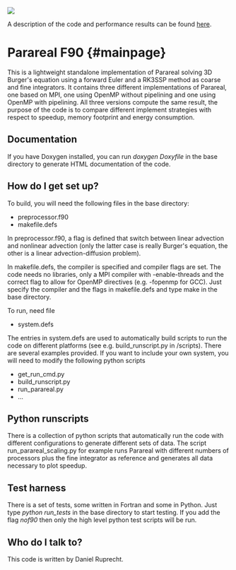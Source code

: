 [![][image]][link]

A description of the code and performance results can be found [here](http://arxiv.org/abs/1509.06935).

Parareal F90 {#mainpage}
============

This is a lightweight standalone implementation of Parareal solving 3D Burger's equation using a forward Euler and a RK3SSP method as coarse and fine integrators. It contains three different implementations of Parareal, one based on MPI, one using OpenMP without pipelining and one using OpenMP with pipelining. All three versions compute the same result, the purpose of the code is to compare different implement strategies with respect to speedup, memory footprint and energy consumption.

Documentation
-------------

If you have Doxygen installed, you can run *doxygen Doxyfile* in the base directory to generate HTML documentation of the code.

How do I get set up?
--------------------


To build, you will need the following files in the base directory:
  - preprocessor.f90
  - makefile.defs

In preprocessor.f90, a flag is defined that switch between linear advection and nonlinear advection (only the latter case is really Burger's equation, the other is a linear advection-diffusion problem). 

In makefile.defs, the compiler is specified and compiler flags are set. The code needs no libraries, only a MPI compiler with -enable-threads and the correct flag to allow for OpenMP directives (e.g. -fopenmp for GCC). Just specify the compiler and the flags in makefile.defs and type make in the base directory.

To run, need file
  - system.defs

The entries in system.defs are used to automatically build scripts to run the code on different platforms (see e.g. build_runscript.py in /scripts). There are several examples provided. If you want to include your own system, you will need to modify the following python scripts
  - get_run_cmd.py
  - build_runscript.py
  - run_parareal.py 
  - ...

Python runscripts
-----------------
There is a collection of python scripts that automatically run the code with different configurations to generate different sets of data. The script run_parareal_scaling.py for example runs Parareal with different numbers of processors plus the fine integrator as reference and generates all data necessary to plot speedup.

Test harness
------------
There is a set of tests, some written in Fortran and some in Python. Just type *python run_tests* in the base directory to start testing. If you add the flag *nof90* then only the high level python test scripts will be run.


Who do I talk to?
-----------------

This code is written by Daniel Ruprecht.

[image]:  https://zenodo.org/badge/doi/10.5281/zenodo.31288.svg
[link]:  http://dx.doi.org/10.5281/zenodo.31288